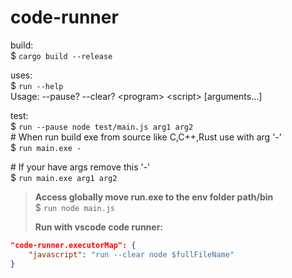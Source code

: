 # code-runner

build:\
  $ `cargo build --release`

uses:\
  $ `run --help`\
  Usage: --pause? --clear? \<program> \<script> [arguments...]

test:\
  $ `run --pause node test/main.js arg1 arg2`\
  \# When run build exe from source like C,C++,Rust use with arg '-'\
  $ `run main.exe -`

  \# If your have args remove this '-'\
  $ `run main.exe arg1 arg2`

> **Access globally move run.exe to the env folder path/bin**\
> $ `run node main.js`
> 
> **Run with vscode code runner:**
```json
"code-runner.executorMap": {
    "javascript": "run --clear node $fullFileName"
}
```